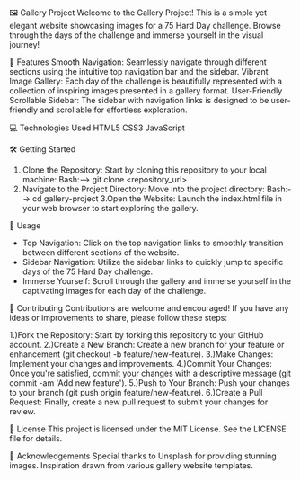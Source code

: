🖼️ Gallery Project
Welcome to the Gallery Project! This is a simple yet elegant website showcasing images for a 75 Hard Day challenge. Browse through the days of the challenge and immerse yourself in the visual journey!


🚀 Features
Smooth Navigation: Seamlessly navigate through different sections using the intuitive top navigation bar and the sidebar.
Vibrant Image Gallery: Each day of the challenge is beautifully represented with a collection of inspiring images presented in a gallery format.
User-Friendly Scrollable Sidebar: The sidebar with navigation links is designed to be user-friendly and scrollable for effortless exploration.


💻 Technologies Used
HTML5
CSS3
JavaScript


🛠️ Getting Started
 1. Clone the Repository: Start by cloning this repository to your local machine:
 Bash:--> git clone <repository_url>
 2. Navigate to the Project Directory: Move into the project directory:
  Bash:--> cd gallery-project
 3.Open the Website: Launch the index.html file in your web browser to start exploring the gallery.

🌟 Usage

* Top Navigation: Click on the top navigation links to smoothly transition between different sections of the website.
* Sidebar Navigation: Utilize the sidebar links to quickly jump to specific days of the 75 Hard Day challenge.
* Immerse Yourself: Scroll through the gallery and immerse yourself in the captivating images for each day of the challenge.


🤝 Contributing
Contributions are welcome and encouraged! If you have any ideas or improvements to share, please follow these steps:

1.)Fork the Repository: Start by forking this repository to your GitHub account.
2.)Create a New Branch: Create a new branch for your feature or enhancement (git checkout -b feature/new-feature).
3.)Make Changes: Implement your changes and improvements.
4.)Commit Your Changes: Once you're satisfied, commit your changes with a descriptive message (git commit -am 'Add new feature').
5.)Push to Your Branch: Push your changes to your branch (git push origin feature/new-feature).
6.)Create a Pull Request: Finally, create a new pull request to submit your changes for review.


📄 License
This project is licensed under the MIT License. See the LICENSE file for details.


🙏 Acknowledgements
Special thanks to Unsplash for providing stunning images.
Inspiration drawn from various gallery website templates.
